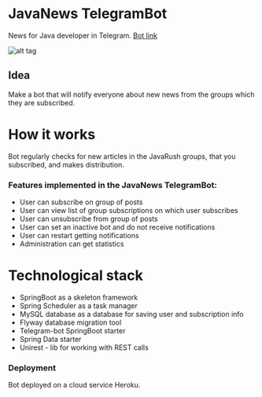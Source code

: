 # JavaNews TelegramBot
News for Java developer in Telegram.
[Bot link](https://t.me/test_vliloks_javanews_bot)

![alt tag](https://i.ibb.co/tMHD0Bp/chat-bot-featured-1240x580.jpg "image")​

## Idea
Make a bot that will notify everyone about new news from the groups which they are subscribed.

# How it works 
Bot regularly checks for new articles in the JavaRush groups, that you subscribed, and makes distribution.

### Features implemented in the JavaNews TelegramBot:
- User can subscribe on group of posts
- User can view list of group subscriptions on which user subscribes
- User can unsubscribe from group of posts
- User can set an inactive bot and do not receive notifications
- User can restart getting notifications
- Administration can get statistics

# Technological stack
- SpringBoot as a skeleton framework
- Spring Scheduler as a task manager
- MySQL database as a database for saving user and subscription info
- Flyway database migration tool
- Telegram-bot SpringBoot starter
- Spring Data starter
- Unirest - lib for working with REST calls

### Deployment
Bot deployed on a cloud service Heroku.
